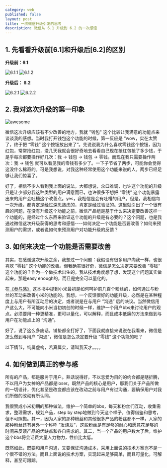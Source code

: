 ```yaml
---
category: web
published: false
layout: post
title: 一次微信升级引发的思考
description: 微信从 6.1 升级到 6.2 的一次感悟
---
```



##  
## 1. 先看看升级前[6.1]和升级后[6.2]的区别

**升级前：6.1** 

![6.1.1](../../images/wechat-6.1-1.jpg)
![6.1.2](../../images/wechat-6.1-2.jpg)


**升级后： 6.2** 

![6.2.1](../../images/wechat-6.2-1.jpg)
![6.2.2](../../images/wechat-6.2-2.jpg)


## 2. 我对这次升级的第一印象   

![awesome](../../images/awesome.jpg)

微信这次升级应该有不少改善的地方，我就 "钱包" 这个比较让我满意的功能点来谈谈我的感想。当时我打开钱包这个功能的时候，第一反应是 “wow，实在太赞了，终于把 “零钱” 这个按钮放出来了“。先说说我为什么喜欢零钱这个按钮，因为红包，常常抢红包，没几天我就会很好奇地去看看自己现在抢红包抢了多少钱，于是乎每次都要操作好几次：我 -> 钱包 -> 钱包 -> 零钱。而现在我只需要操作两次：我 -> 钱包 就可以看见我的零钱有多少了。一下子节省了两步，可能你会觉得这没什么稀奇的。可是我想说，对我这种经常使用这个功能来说的人，两步已经足够让我们惊喜了。   

好了，相信不少人看到我上面的说法，大都想说，众口难调，也许这个功能的升级只是让少部分我这种类型的用户满意而已，也许很多不想把 “零钱” 这个功能暴露出来的用户会吐槽这个改善点。yes，我相信是会有吐槽的用户。但是，我相信每一次升级，都肯定是经过深思熟虑的，肯定是经过验证的。这里就引出了一个很有趣的问题，在没有升级这个功能之前，微信产品组是基于什么来决定要改善这样一个功能的，是经过什么东西来验证这个功能的升级是有必要的？这个问题，也是我通过微信这次升级获得的思考和感悟----如何决定一个功能是否要改善？如何来预测用户的需求，或者说如何来预测用户对功能升级的反馈？   

## 3. 如何来决定一个功能是否需要改善   

其实，在感谢这次升级之余，我想过一个问题：我假设有很多用户向我一样，也很喜欢 ”零钱“ 这个功能的改善。但我确实很好奇，微信是怎么决定来要改善 ”零钱“ 这个功能的？作为一个做技术出生的，我从技术角度想了想，发现这个问题其实做起来，那是easy enough的，而且是完全可以量化的。

在[《参与感》](http://book.douban.com/subject/25942507/) 这本书中提到小米最初是如何呵护前几百个粉丝的，如何通过与粉丝的互动来改善小米的功能的。我想，一个反馈很好的功能升级，必然是在某种程度上与用户有所互动后的决定，或者说是在与用户 ”沟通” 后的决议。当然微信用户这么大，不可能向小米当初初创的时候一样，维护一个用户bbs来讨论用户的观点。必须要用一种更精准，更可以量化，可以解释，而且成本低廉的方法来做到与用户在功能点上的 “沟通”。   

好了，说了这么多废话，铺垫都全打好了，下面我就直接来说说在我看来，微信是怎么做到与用户 ”沟通“，微信是怎么决定要升级 ”零钱“ 这个功能的吧？  

以下情节，纯属虚构，若真属实，请叫我天才。。。。





## 4. 如何做到真正的参与感   

所有的产品，都是服务于用户。熟话说得好，不以恋爱为目的的约会都是瞎折腾，不以用户为女神的产品都是loser。既然产品的核心是用户，那我们关于产品所做的一切设计，优化甚至是改变都应该在改动之前与用户有过沟通，要确保用户对我们所做的改动有所认同。   

我很赞成小米初期的那种做法，维护一个简单的bbs，每天和粉丝们互动，收集需求，整理需求，规划产品，step by step地做到今天这个样子，值得借鉴和思考，但不可照搬。其一，因为人家的那种粉丝和其他很多产品的粉丝都不一样，人家的那种粉丝还有另外一个称呼 ”发烧友“，这些粉丝是有足够的耐心和愿意花足够的时间来反馈产品的优缺点和各自需求的。其二，当一个产品的用户数大了后，维护这个bbs将会话费大量人力物力，性价比太低。   

既然如此，既要和用户沟通，又要保证沟通成本，采用上面说的技术方案岂不是一个很不错的方法。而且上面说的技术方案，实现起来足够简单，而且可量化，可解释，甚至可跟踪。   



















